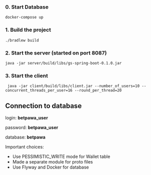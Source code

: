 ### 0. Start Database
```
docker-compose up
```

### 1. Build the project
```
./bradlew build
```

### 2. Start the server (started on port 8087)
```
java -jar server/build/libs/gs-spring-boot-0.1.0.jar
```

### 3. Start the client
```
 java -jar client/build/libs/client.jar --number_of_users=10 --concurrent_threads_per_user=16 --round_per_thread=20
```

## Connection to database
login: **betpawa_user**

password: **betpawa_user**

database: **betpawa**

Important choices:

- Use PESSIMISTIC_WRITE mode for Wallet table
- Made a separate module for proto files
- Use Flyway and Docker for database
